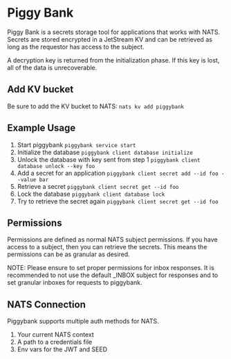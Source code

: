 # Piggy Bank

Piggy Bank is a secrets storage tool for applications that works with NATS. Secrets are stored encrypted in a JetStream KV and can be retrieved as long as the requestor has access to the subject.

A decryption key is returned from the initialization phase. If this key is lost, all of the data is unrecoverable.

## Add KV bucket

Be sure to add the KV bucket to NATS: `nats kv add piggybank`

## Example Usage

1. Start piggybank `piggybank service start`
2. Initialize the database `piggybank client database initialize`
3. Unlock the database with key sent from step 1 `piggybank client database unlock --key foo`
4. Add a secret for an application `piggybank client secret add --id foo --value bar`
5. Retrieve a secret `piggybank client secret get --id foo`
6. Lock the database `piggybank client database lock`
7. Try to retrieve the secret again `piggybank client secret get --id foo`

## Permissions
Permissions are defined as normal NATS subject permissions. If you have access to a subject, then you can retrieve the secrets. This means the permissions can be as granular as desired. 

NOTE: Please ensure to set proper permissions for inbox responses. It is recommended to not use the default _INBOX subject for responses and to set granular inboxes for requests to piggybank.

## NATS Connection

Piggybank supports multiple auth methods for NATS. 

1. Your current NATS context
2. A path to a credentials file
3. Env vars for the JWT and SEED
